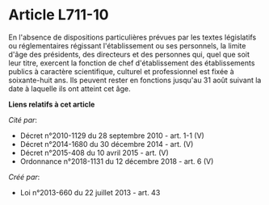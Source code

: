 # Article L711-10

En l'absence de dispositions particulières prévues par les textes législatifs ou réglementaires régissant l'établissement ou
ses personnels, la limite d'âge des présidents, des directeurs et des personnes qui, quel que soit leur titre, exercent la
fonction de chef d'établissement des établissements publics à caractère scientifique, culturel et professionnel est fixée à
soixante-huit ans. Ils peuvent rester en fonctions jusqu'au 31 août suivant la date à laquelle ils ont atteint cet âge.

**Liens relatifs à cet article**

_Cité par_:

  - Décret n°2010-1129 du 28 septembre 2010 - art. 1-1 (V)
  - Décret n°2014-1680 du 30 décembre 2014 - art. (V)
  - Décret n°2015-408 du 10 avril 2015 - art. (V)
  - Ordonnance n°2018-1131 du 12 décembre 2018 - art. 6 (V)

_Créé par_:

  - Loi n°2013-660 du 22 juillet 2013 - art. 43
